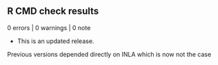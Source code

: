 ## R CMD check results

0 errors | 0 warnings | 0 note

* This is an updated release.

Previous versions depended directly on INLA which is now not the case
